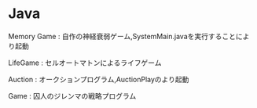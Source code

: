 # Java
Memory Game : 自作の神経衰弱ゲーム,SystemMain.javaを実行することにより起動  

LifeGame : セルオートマトンによるライフゲーム  

Auction : オークションプログラム,AuctionPlayのより起動  

Game : 囚人のジレンマの戦略プログラム  
